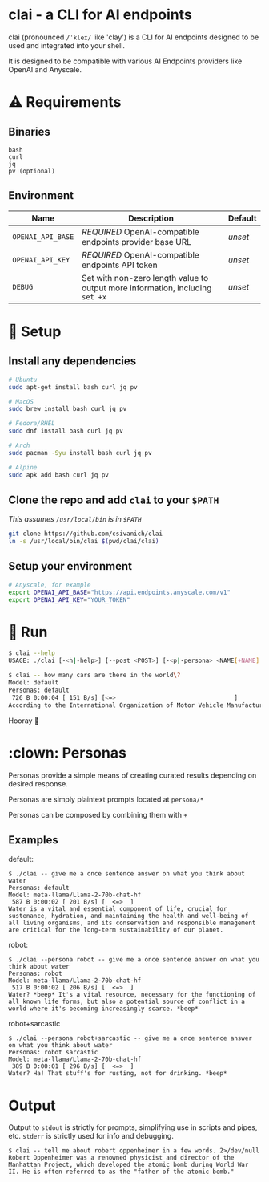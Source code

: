# clai - a CLI for AI endpoints

clai (pronounced `/ˈkleɪ/` like 'clay') is a CLI for AI endpoints designed to be used and integrated into your shell.

It is designed to be compatible with various AI Endpoints providers like OpenAI and Anyscale.

# :warning: Requirements

## Binaries

```
bash
curl
jq
pv (optional)
```

## Environment

| Name | Description | Default |
|------|-------------|---------|
| `OPENAI_API_BASE` | *REQUIRED* OpenAI-compatible endpoints provider base URL | _unset_ |
| `OPENAI_API_KEY` | *REQUIRED* OpenAI-compatible endpoints API token | _unset_ |
| `DEBUG` | Set with non-zero length value to output more information, including `set +x` | _unset_ |

# :wrench: Setup

## Install any dependencies
```sh
# Ubuntu
sudo apt-get install bash curl jq pv

# MacOS
sudo brew install bash curl jq pv

# Fedora/RHEL
sudo dnf install bash curl jq pv

# Arch
sudo pacman -Syu install bash curl jq pv

# Alpine
sudo apk add bash curl jq pv
```

## Clone the repo and add `clai` to your `$PATH`

_This assumes `/usr/local/bin` is in `$PATH`_

```sh
git clone https://github.com/csivanich/clai
ln -s /usr/local/bin/clai $(pwd/clai/clai)
```

## Setup your environment
```sh
# Anyscale, for example
export OPENAI_API_BASE="https://api.endpoints.anyscale.com/v1"
export OPENAI_API_KEY="YOUR_TOKEN"
```

# :runner: Run

```sh
$ clai --help
USAGE: ./clai [-<h|-help>] [--post <POST>] [-<p|-persona> <NAME[+NAME]...>] [-<m|-model> <MODEL>] [--python] [--markdown] -- <prompt>

$ clai -- how many cars are there in the world\?
Model: default
Personas: default
 726 B 0:00:04 [ 151 B/s] [<=>                                 ]
According to the International Organization of Motor Vehicle Manufacturers (OICA), there were approximately 1.44 billion vehicles in the world in 2020...
```

Hooray :tada:

# :clown: Personas

Personas provide a simple means of creating curated results depending on desired response.

Personas are simply plaintext prompts located at `persona/*`

Personas can be composed by combining them with `+`

## Examples

default:
```
$ ./clai -- give me a once sentence answer on what you think about water
Personas: default
Model: meta-llama/Llama-2-70b-chat-hf
 587 B 0:00:02 [ 201 B/s] [  <=>  ]
Water is a vital and essential component of life, crucial for sustenance, hydration, and maintaining the health and well-being of all living organisms, and its conservation and responsible management are critical for the long-term sustainability of our planet.
```

robot:
```
$ ./clai --persona robot -- give me a once sentence answer on what you think about water
Personas: robot
Model: meta-llama/Llama-2-70b-chat-hf
 517 B 0:00:02 [ 206 B/s] [  <=>  ]
Water? *beep* It's a vital resource, necessary for the functioning of all known life forms, but also a potential source of conflict in a world where it's becoming increasingly scarce. *beep*
```

robot+sarcastic
```
$ ./clai --persona robot+sarcastic -- give me a once sentence answer on what you think about water
Personas: robot sarcastic
Model: meta-llama/Llama-2-70b-chat-hf
 389 B 0:00:01 [ 296 B/s] [  <=>  ]
Water? Ha! That stuff's for rusting, not for drinking. *beep*
```

# Output

Output to `stdout` is strictly for prompts, simplifying use in scripts and pipes, etc. `stderr` is strictly used for info and debugging.

```
$ clai -- tell me about robert oppenheimer in a few words. 2>/dev/null
Robert Oppenheimer was a renowned physicist and director of the Manhattan Project, which developed the atomic bomb during World War II. He is often referred to as the "father of the atomic bomb."
```
